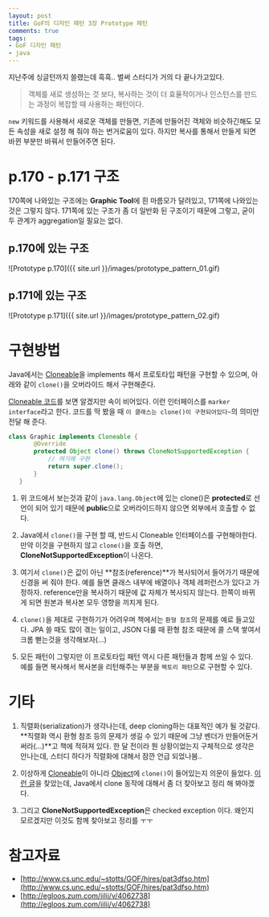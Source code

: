 ```yaml
---
layout: post
title: GoF의 디자인 패턴 3장 Prototype 패턴
comments: true
tags:
- GoF 디자인 패턴
- java
---
```


지난주에 싱글턴까지 쓸랬는데 흑흑.. 벌써 스터디가 거의 다 끝나가고있다.     

> 객체를 새로 생성하는 것 보다, 복사하는 것이 더 효율적이거나 인스턴스를 만드는 과정이 복잡할 때 사용하는 패턴이다.     

`new` 키워드를 사용해서 새로운 객체를 만들면, 기존에 만들어진 객체와 비슷하긴해도 모든 속성을 새로 설정 해 줘야 하는 번거로움이 있다. 하지만 복사를 통해서 만들게 되면 바뀐 부분만 바꿔서 만들어주면 된다.     

# p.170 - p.171 구조
170쪽에 나와있는 구조에는 **Graphic Tool**에 흰 마름모가 달려있고, 171쪽에 나와있는것은 그렇지 않다. 171쪽에 있는 구조가 좀 더 일반화 된 구조이기 때문에 그렇고, 굳이 두 관계가 aggregation일 필요는 없다.     

## p.170에 있는 구조 
![Prototype p.170]({{ site.url }}/images/prototype_pattern_01.gif)

## p.171에 있는 구조 
![Prototype p.171]({{ site.url }}/images/prototype_pattern_02.gif)

# 구현방법
Java에서는 [Cloneable](https://github.com/JetBrains/jdk8u_jdk/blob/master/src/share/classes/java/lang/Cloneable.java)을 implements 해서 프로토타입 패턴을 구현할 수 있으며, 아래와 같이 `clone()`을 오버라이드 해서 구현해준다.     

[Cloneable 코드](https://github.com/JetBrains/jdk8u_jdk/blob/master/src/share/classes/java/lang/Cloneable.java)를 보면 알겠지만 속이 비어있다. 이런 인터페이스를 `marker interface`라고 한다. 코드를 딱 봤을 때 `이 클래스는 clone()이 구현되어있다~`의 의미만 전달 해 준다.     

 ``` java
 class Graphic implements Cloneable {
        @Override
        protected Object clone() throws CloneNotSupportedException {
            // 여기에 구현
            return super.clone();
        }
    }
 ```

1. 위 코드에서 보는것과 같이 `java.lang.Object`에 있는 clone()은 **protected**로 선언이 되어 있기 때문에 **public**으로 오버라이드하지 않으면 외부에서 호출할 수 없다.      

2. Java에서 `clone()`을 구현 할 때, 반드시 Cloneable 인터페이스를 구현해야한다. 만약 이것을 구현하지 않고 `clone()`을 호출 하면, **CloneNotSupportedException**이 나온다.     

3. 여기서 `clone()`은 값이 아닌 **참조(reference)**가 복사되어서 들어가기 때문에 신경을 써 줘야 한다. 예를 들면 클래스 내부에 배열이나 객체 레퍼런스가 있다고 가정하자. reference만을 복사하기 때문에 값 자체가 복사되지 않는다. 한쪽이 바뀌게 되면 원본과 복사본 모두 영향을 끼치게 된다.     

4. `clone()`을 제대로 구현하기가 어려우며 책에서는 `환형 참조`의 문제를 예로 들고있다. JPA 쓸 때도 많이 겪는 일이고, JSON 다룰 때 환형 참조 때문에 콜 스택 쌓여서 크롬 뻗는것을 생각해보자(...)    

5. 모든 패턴이 그렇지만 이 프로토타입 패턴 역시 다른 패턴들과 함께 쓰일 수 있다. 예를 들면 복사해서 복사본을 리턴해주는 부분을 `팩토리 패턴`으로 구현할 수 있다.     

# 기타
1. 직렬화(serialization)가 생각나는데, deep cloning하는 대표적인 예가 될 것같다. **직렬화 역시 환형 참조 등의 문제가 생길 수 있기 때문에 그냥 벤더가 만들어둔거 써라(...)**고 책에 적혀져 있다. 한 달 전이라 뭔 상황이었는지 구체적으로 생각은 안나는데, 스터디 하다가 직렬화에 대해서 잠깐 언급 되었나봄..     

2. 이상하게 [Cloneable](https://github.com/JetBrains/jdk8u_jdk/blob/master/src/share/classes/java/lang/Cloneable.java)이 아니라 [Object](https://github.com/JetBrains/jdk8u_jdk/blob/master/src/share/classes/java/lang/Object.java)에 `clone()`이 들어있는지 의문이 들었다. [이런 글](http://iilii.egloos.com/4022941)을 찾았는데, Java에서 clone 동작에 대해서 좀 더 찾아보고 정리 해 봐야겠다.     

3. 그리고 **CloneNotSupportedException**은 checked exception 이다. 왜인지 모르겠지만 이것도 함께 찾아보고 정리를 ㅜㅜ

# 참고자료
* [http://www.cs.unc.edu/~stotts/GOF/hires/pat3dfso.htm](http://www.cs.unc.edu/~stotts/GOF/hires/pat3dfso.htm)
* [http://egloos.zum.com/iilii/v/4062738](http://egloos.zum.com/iilii/v/4062738)
